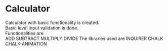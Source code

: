 <h1> Calculator </h1>
Calculator with basic functionality is created.<br/>
Basic level input validation is done.<br/>
Functionalities are<br/>
ADD
SUBTRACT
MULTIPLY 
DIVIDE
The libraries used are 
INQUIRER
CHALK
CHALK-ANIMATION
